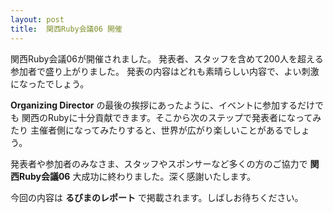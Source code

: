 ```yaml
---
layout: post
title:  関西Ruby会議06 開催
---
```


関西Ruby会議06が開催されました。
発表者、スタッフを含めて200人を超える参加者で盛り上がりました。
発表の内容はどれも素晴らしい内容で、よい刺激になったでしょう。

**Organizing Director** の最後の挨拶にあったように、イベントに参加するだけでも
関西のRubyに十分貢献できます。そこから次のステップで発表者になってみたり
主催者側になってみたりすると、世界が広がり楽しいことがあるでしょう。


発表者や参加者のみなさま、スタッフやスポンサーなど多くの方のご協力で
**関西Ruby会議06** 大成功に終わりました。深く感謝いたします。

今回の内容は **るびまのレポート** で掲載されます。しばしお待ちください。
